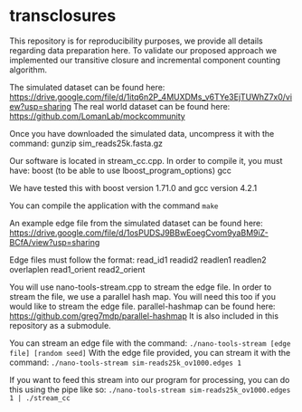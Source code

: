 # transclosures

This repository is for reproducibility purposes, we provide all details regarding data preparation here. 
To validate our proposed approach we implemented our transitive closure and incremental component counting algorithm. 

The simulated dataset can be found here: https://drive.google.com/file/d/1itq6n2P_4MUXDMs_v6TYe3EjTUWhZ7x0/view?usp=sharing
The real world dataset can be found here: https://github.com/LomanLab/mockcommunity

Once you have downloaded the simulated data, uncompress it with the command: 
gunzip sim_reads25k.fasta.gz

Our software is located in stream_cc.cpp. In order to compile it, you must have: 
boost (to be able to use lboost_program_options)
gcc

We have tested this with boost version 1.71.0 and gcc version 4.2.1

You can compile the application with the command `make`

An example edge file from the simulated dataset can be found here: https://drive.google.com/file/d/1osPUDSJ9BBwEoegCvom9yaBM9iZ-BCfA/view?usp=sharing

Edge files must follow the format:
read_id1	readid2	readlen1	readlen2	overlaplen	read1_orient	read2_orient

You will use nano-tools-stream.cpp to stream the edge file. In order to stream the file, we use a parallel hash map. You will need this too if you would like to stream the edge file. parallel-hashmap can be found here: https://github.com/greg7mdp/parallel-hashmap
It is also included in this repository as a submodule. 

You can stream an edge file with the command:
`./nano-tools-stream [edge file] [random seed]`
 With the edge file provided, you can stream it with the command:
 `./nano-tools-stream sim-reads25k_ov1000.edges 1`

If you want to feed this stream into our program for processing, you can do this using the pipe like so:
 `./nano-tools-stream sim-reads25k_ov1000.edges 1 | ./stream_cc`




